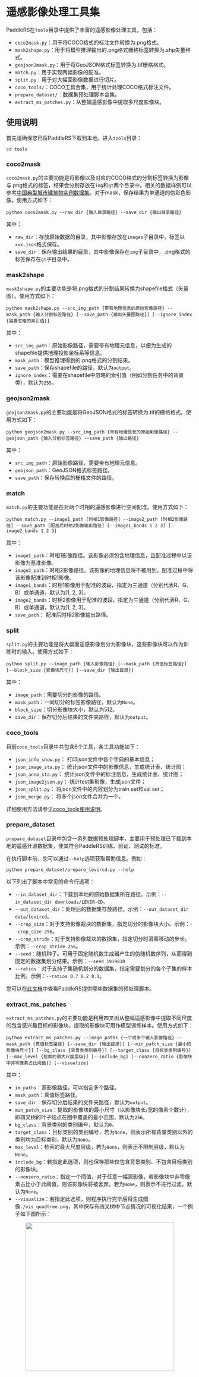 # 遥感影像处理工具集

PaddleRS在`tools`目录中提供了丰富的遥感影像处理工具，包括：

- `coco2mask.py`：用于将COCO格式的标注文件转换为.png格式。
- `mask2shape.py`：用于将模型推理输出的.png格式栅格标签转换为.shp矢量格式。
- `geojson2mask.py`：用于将GeoJSON格式标签转换为.tif栅格格式。
- `match.py`：用于实现两幅影像的配准。
- `split.py`：用于对大幅面影像数据进行切片。
- `coco_tools/`：COCO工具合集，用于统计处理COCO格式标注文件。
- `prepare_dataset/`：数据集预处理脚本合集。
- `extract_ms_patches.py`：从整幅遥感影像中提取多尺度影像块。

## 使用说明

首先请确保您已将PaddleRS下载到本地。进入`tools`目录：

```shell
cd tools
```

### coco2mask

`coco2mask.py`的主要功能是将影像以及对应的COCO格式的分割标签转换为影像与.png格式的标签，结果会分别存放在`img`和`gt`两个目录中。相关的数据样例可以参考[中国典型城市建筑物实例数据集](https://www.scidb.cn/detail?dataSetId=806674532768153600&dataSetType=journal)。对于mask，保存结果为单通道的伪彩色影像。使用方式如下：

```shell
python coco2mask.py --raw_dir {输入目录路径} --save_dir {输出目录路径}
```

其中：

- `raw_dir`：存放原始数据的目录，其中影像存放在`images`子目录中，标签以`xxx.json`格式保存。
- `save_dir`：保存输出结果的目录，其中影像保存在`img`子目录中，.png格式的标签保存在`gt`子目录中。

### mask2shape

`mask2shape.py`的主要功能是将.png格式的分割结果转换为shapefile格式（矢量图）。使用方式如下：

```shell
python mask2shape.py --src_img_path {带有地理信息的原始影像路径} --mask_path {输入分割标签路径} [--save_path {输出矢量图路径}] [--ignore_index {需要忽略的索引值}]
```

其中：

- `src_img_path`：原始影像路径，需要带有地理元信息，以便为生成的shapefile提供地理投影坐标系等信息。
- `mask_path`：模型推理得到的.png格式的分割结果。
- `save_path`：保存shapefile的路径，默认为`output`。
- `ignore_index`：需要在shapefile中忽略的索引值（例如分割任务中的背景类），默认为`255`。

### geojson2mask

`geojson2mask.py`的主要功能是将GeoJSON格式的标签转换为.tif的栅格格式。使用方式如下：

```shell
python geojson2mask.py --src_img_path {带有地理信息的原始影像路径} --geojson_path {输入分割标签路径} --save_path {输出路径}
```

其中：

- `src_img_path`：原始影像路径，需要带有地理元信息。
- `geojson_path`：GeoJSON格式标签路径。
- `save_path`：保存转换后的栅格文件的路径。

### match

`match.py`的主要功能是在对两个时相的遥感影像进行空间配准。使用方式如下：

```shell
python match.py --image1_path [时相1影像路径] --image2_path [时相2影像路径] --save_path [配准后时相2影像输出路径] [--image1_bands 1 2 3] [--image2_bands 1 2 3]
```

其中：

- `image1_path`：时相1影像路径。该影像必须包含地理信息，且配准过程中以该影像为基准影像。
- `image2_path`：时相2影像路径。该影像的地理信息将不被用到。配准过程中将该影像配准到时相1影像。
- `image1_bands`：时相1影像用于配准的波段，指定为三通道（分别代表R、G、B）或单通道，默认为[1, 2, 3]。
- `image2_bands`：时相2影像用于配准的波段，指定为三通道（分别代表R、G、B）或单通道，默认为[1, 2, 3]。
- `save_path`： 配准后时相2影像输出路径。

### split

`split.py`的主要功能是将大幅面遥感影像划分为影像块，这些影像块可以作为训练时的输入。使用方式如下：

```shell
python split.py --image_path {输入影像路径} [--mask_path {真值标签路径}] [--block_size {影像块尺寸}] [--save_dir {输出目录}]
```

其中：

- `image_path`：需要切分的影像的路径。
- `mask_path`：一同切分的标签影像路径，默认为`None`。
- `block_size`：切分影像块大小，默认为512。
- `save_dir`：保存切分后结果的文件夹路径，默认为`output`。

### coco_tools

目前`coco_tools`目录中共包含6个工具，各工具功能如下：

- `json_info_show.py`：    打印json文件中各个字典的基本信息；
- `json_image_sta.py`：      统计json文件中的影像信息，生成统计表、统计图；
- `json_anno_sta.py`：     统计json文件中的标注信息，生成统计表、统计图；
- `json_image2json.py`：    统计test集影像，生成json文件；
- `json_split.py`：       将json文件中的内容划分为train set和val set；
- `json_merge.py`：       将多个json文件合并为一个。

详细使用方法请参见[coco_tools使用说明](coco_tools.md)。

### prepare_dataset

`prepare_dataset`目录中包含一系列数据预处理脚本，主要用于预处理已下载到本地的遥感开源数据集，使其符合PaddleRS训练、验证、测试的标准。

在执行脚本前，您可以通过`--help`选项获取帮助信息。例如：

```shell
python prepare_dataset/prepare_levircd.py --help
```

以下列出了脚本中常见的命令行选项：

- `--in_dataset_dir`：下载到本地的原始数据集所在路径。示例：`--in_dataset_dir downloads/LEVIR-CD`。
- `--out_dataset_dir`：处理后的数据集存放路径。示例：`--out_dataset_dir data/levircd`。
- `--crop_size`：对于支持影像裁块的数据集，指定切分的影像块大小。示例：`--crop_size 256`。
- `--crop_stride`：对于支持影像裁块的数据集，指定切分时滑窗移动的步长。示例：`--crop_stride 256`。
- `--seed`：随机种子。可用于固定随机数生成器产生的伪随机数序列，从而得到固定的数据集划分结果。示例：`--seed 1919810`
- `--ratios`：对于支持子集随机划分的数据集，指定需要划分的各个子集的样本比例。示例：`--ratios 0.7 0.2 0.1`。

您可以在[此文档](https://github.com/PaddlePaddle/PaddleRS/blob/develop/docs/intro/data_prep.md)中查看PaddleRS提供哪些数据集的预处理脚本。

### extract_ms_patches

`extract_ms_patches.py`的主要功能是利用四叉树从整幅遥感影像中提取不同尺度的包含感兴趣目标的影像块，提取的影像块可用作模型训练样本。使用方式如下：

```shell
python extract_ms_patches.py --image_paths {一个或多个输入影像路径} --mask_path {真值标签路径} [--save_dir {输出目录}] [--min_patch_size {最小的影像块尺寸}] [--bg_class {背景类类别编号}] [--target_class {目标类类别编号}] [--max_level {检索的最大尺度层级}] [--include_bg] [--nonzero_ratio {影像块中非零像素占比阈值}] [--visualize]
```

其中：

- `im_paths`：源影像路径，可以指定多个路径。
- `mask_path`：真值标签路径。
- `save_dir`：保存切分后结果的文件夹路径，默认为`output`。
- `min_patch_size`：提取的影像块的最小尺寸（以影像块长/宽的像素个数计），即四叉树的叶子结点在图中覆盖的最小范围，默认为`256`。
- `bg_class`：背景类别的类别编号，默认为`0`。
- `target_class`：目标类别的类别编号，若为`None`，则表示所有背景类别以外的类别均为目标类别，默认为`None`。
- `max_level`：检索的最大尺度层级，若为`None`，则表示不限制层级，默认为`None`。
- `include_bg`：若指定此选项，则也保存那些仅包含背景类别、不包含目标类别的影像块。
- `--nonzero_ratio`：指定一个阈值，对于任意一幅源影像，若影像块中非零像素占比小于此阈值，则该影像块将被舍弃。若为`None`，则表示不进行过滤。默认为`None`。
- `--visualize`：若指定此选项，则程序执行完毕后将生成图像`./vis_quadtree.png`，其中保存有四叉树中节点情况的可视化结果，一个例子如下图所示：

<div align="center">
<img src="https://user-images.githubusercontent.com/21275753/189264850-f94b3d7b-c631-47b1-9833-0800de2ccf54.png"  width = "400" />  
</div>
